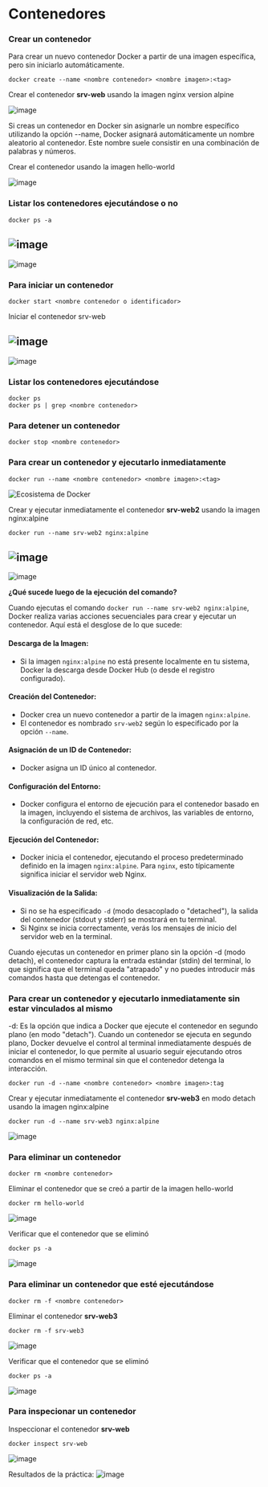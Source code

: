 # Contenedores

### Crear un contenedor
Para crear un nuevo contenedor Docker a partir de una imagen específica, pero sin iniciarlo automáticamente. 

```
docker create --name <nombre contenedor> <nombre imagen>:<tag>
```
Crear el contenedor  **srv-web** usando la imagen nginx version alpine

![image](https://github.com/JhonMeza7/2024A-ISWD633-GR1/assets/89060377/5a3a8774-f0a8-4232-8cb6-79018aebe8fe)

Si creas un contenedor en Docker sin asignarle un nombre específico utilizando la opción --name, Docker asignará automáticamente un nombre aleatorio al contenedor. Este nombre suele consistir en una combinación de palabras y números.  

Crear el contenedor usando la imagen hello-world

![image](https://github.com/JhonMeza7/2024A-ISWD633-GR1/assets/89060377/c41bb551-9df2-40b8-b301-b4801aae8aa8)


### Listar los contenedores ejecutándose o no

```
docker ps -a
```

![image](https://github.com/JhonMeza7/2024A-ISWD633-GR1/assets/89060377/9d3d13bb-5eac-4fc9-bbb3-aad80af31514)
---
![image](https://github.com/JhonMeza7/2024A-ISWD633-GR1/assets/89060377/d4560091-2b9b-488d-8818-06dba8dc82ea)

### Para iniciar un contenedor

```
docker start <nombre contenedor o identificador>
```
Iniciar el contenedor srv-web 

![image](https://github.com/JhonMeza7/2024A-ISWD633-GR1/assets/89060377/6cd198d0-56e2-49ae-b783-c76348ba3112)
---
![image](https://github.com/JhonMeza7/2024A-ISWD633-GR1/assets/89060377/7570a60f-4030-4cb3-b0af-5d53c72b4ce4)


### Listar los contenedores ejecutándose
```
docker ps 
docker ps | grep <nombre contenedor>
```

### Para detener un contenedor

```
docker stop <nombre contenedor>
```

### Para crear un contenedor y ejecutarlo inmediatamente

```
docker run --name <nombre contenedor> <nombre imagen>:<tag>
```
![Ecosistema de Docker](imagenes/dockerRun.PNG)

Crear y ejecutar inmediatamente el contenedor **srv-web2** usando la imagen nginx:alpine

```
docker run --name srv-web2 nginx:alpine
```

![image](https://github.com/JhonMeza7/2024A-ISWD633-GR1/assets/89060377/062952a1-be6d-47e5-8585-b70967b5ecdb)
---
![image](https://github.com/JhonMeza7/2024A-ISWD633-GR1/assets/89060377/8f0560ba-488d-4fc4-b4ee-a7ca97c5bcb4)


**¿Qué sucede luego de la ejecución del comando?**

Cuando ejecutas el comando `docker run --name srv-web2 nginx:alpine`, Docker realiza varias acciones secuenciales para crear y ejecutar un contenedor. Aquí está el desglose de lo que sucede:

#### Descarga de la Imagen:

- Si la imagen `nginx:alpine` no está presente localmente en tu sistema, Docker la descarga desde Docker Hub (o desde el registro configurado).

#### Creación del Contenedor:

- Docker crea un nuevo contenedor a partir de la imagen `nginx:alpine`.
- El contenedor es nombrado `srv-web2` según lo especificado por la opción `--name`.

#### Asignación de un ID de Contenedor:

- Docker asigna un ID único al contenedor.

#### Configuración del Entorno:

- Docker configura el entorno de ejecución para el contenedor basado en la imagen, incluyendo el sistema de archivos, las variables de entorno, la configuración de red, etc.

#### Ejecución del Contenedor:

- Docker inicia el contenedor, ejecutando el proceso predeterminado definido en la imagen `nginx:alpine`. Para `nginx`, esto típicamente significa iniciar el servidor web Nginx.

#### Visualización de la Salida:

- Si no se ha especificado `-d` (modo desacoplado o "detached"), la salida del contenedor (stdout y stderr) se mostrará en tu terminal.
- Si Nginx se inicia correctamente, verás los mensajes de inicio del servidor web en la terminal.


Cuando ejecutas un contenedor en primer plano sin la opción -d (modo detach), el contenedor captura la entrada estándar (stdin) del terminal, lo que significa que el terminal queda "atrapado" y no puedes introducir más comandos hasta que detengas el contenedor.

### Para crear un contenedor y ejecutarlo inmediatamente sin estar vinculados al mismo
-d: Es la opción que indica a Docker que ejecute el contenedor en segundo plano (en modo "detach").
Cuando un contenedor se ejecuta en segundo plano, Docker devuelve el control al terminal inmediatamente después de iniciar el contenedor, lo que permite al usuario seguir ejecutando otros comandos en el mismo terminal sin que el contenedor detenga la interacción.

```
docker run -d --name <nombre contenedor> <nombre imagen>:tag
```
Crear y ejecutar inmediatamente el contenedor **srv-web3** en modo detach usando la imagen nginx:alpine

```
docker run -d --name srv-web3 nginx:alpine

```
![image](https://github.com/JhonMeza7/2024A-ISWD633-GR1/assets/89060377/15e8a413-f834-411b-a380-ae8b1b25332f)

### Para eliminar un contenedor

```
docker rm <nombre contenedor>
```
Eliminar el contenedor que se creó a partir de la imagen hello-world 

```
docker rm hello-world
```

![image](https://github.com/JhonMeza7/2024A-ISWD633-GR1/assets/89060377/396a0b01-0287-490c-b23f-abcb60a3f488)


Verificar que el contenedor que se eliminó

```
docker ps -a
```
![image](https://github.com/JhonMeza7/2024A-ISWD633-GR1/assets/89060377/2daeed12-7070-41fb-9d6f-ac75741310ca)


### Para eliminar un contenedor que esté ejecutándose

```
docker rm -f <nombre contenedor>
```
Eliminar el contenedor **srv-web3** 

```
docker rm -f srv-web3
```
![image](https://github.com/JhonMeza7/2024A-ISWD633-GR1/assets/89060377/62977c7d-1005-4802-8bb1-4681d87d64e9)


Verificar que el contenedor que se eliminó

```
docker ps -a
```
![image](https://github.com/JhonMeza7/2024A-ISWD633-GR1/assets/89060377/d78907c7-3159-46b5-b983-e4753d094ee8)


### Para inspecionar un contenedor 

Inspeccionar el contenedor **srv-web** 

```
docker inspect srv-web
```
![image](https://github.com/JhonMeza7/2024A-ISWD633-GR1/assets/89060377/f7971f7d-8bc1-4878-ae4d-0c1a7d75d7bd)


Resultados de la práctica:
![image](https://github.com/JhonMeza7/2024A-ISWD633-GR1/assets/89060377/d0986746-507d-4b31-aa19-3e97aae0998a)
